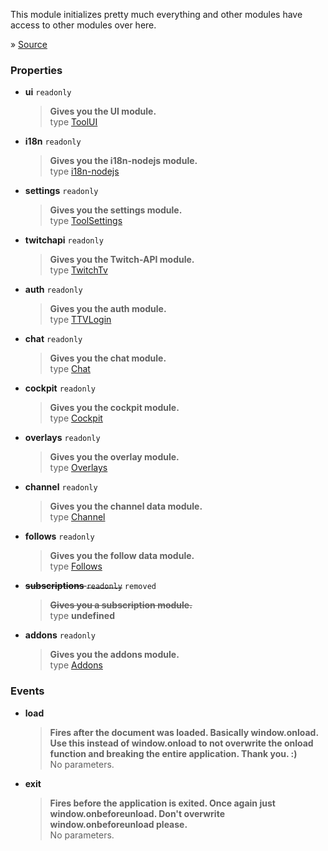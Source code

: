 This module initializes pretty much everything and other modules have access to other modules over here.

» [Source](https://github.com/PakL/TTVStreamerTool/blob/master/mod/tool.js)

### Properties
* **ui** `readonly`
  > **Gives you the UI module.**<br>
  > type [ToolUI](ToolUI.md)
* **i18n** `readonly`
  > **Gives you the i18n-nodejs module.**<br>
  > type [i18n-nodejs](https://www.npmjs.com/package/i18n-nodejs)
* **settings** `readonly`
  > **Gives you the settings module.**<br>
  > type [ToolSettings](ToolSettings.md)
* **twitchapi** `readonly`
  > **Gives you the Twitch-API module.**<br>
  > type [TwitchTv](TwitchTv.md)
* **auth** `readonly`
  > **Gives you the auth module.**<br>
  > type [TTVLogin](TTVLogin.md)
* **chat** `readonly`
  > **Gives you the chat module.**<br>
  > type [Chat](Chat.md)
* **cockpit** `readonly`
  > **Gives you the cockpit module.**<br>
  > type [Cockpit](Cockpit.md)
* **overlays** `readonly`
  > **Gives you the overlay module.**<br>
  > type [Overlays](Overlays.md)
* **channel** `readonly`
  > **Gives you the channel data module.**<br>
  > type [Channel](Channel.md)
* **follows** `readonly`
  > **Gives you the follow data module.**<br>
  > type [Follows](Follows.md)
* <del>**subscriptions** `readonly`</del> `removed`
  > <del>**Gives you a subscription module.**</del><br>
  > type **undefined**
* **addons** `readonly`
  > **Gives you the addons module.**<br>
  > type [Addons](Addons.md)
### Events
* **load**
  > **Fires after the document was loaded. Basically window.onload. Use this instead of window.onload to not overwrite the onload function and breaking the entire application. Thank you. :)**<br>
  > No parameters.
* **exit**
  > **Fires before the application is exited. Once again just window.onbeforeunload. Don't overwrite window.onbeforeunload please.**<br>
  > No parameters.